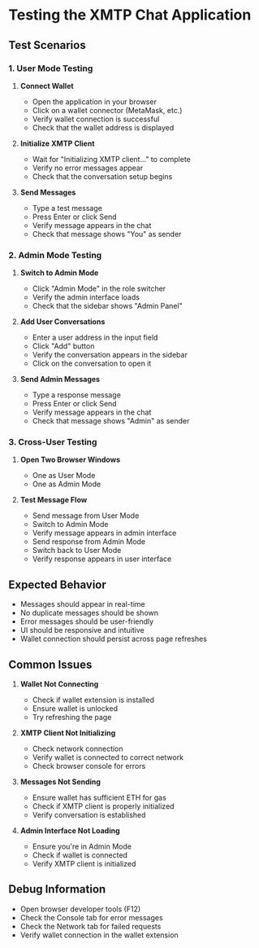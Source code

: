 # Testing the XMTP Chat Application

## Test Scenarios

### 1. User Mode Testing

1. **Connect Wallet**

   - Open the application in your browser
   - Click on a wallet connector (MetaMask, etc.)
   - Verify wallet connection is successful
   - Check that the wallet address is displayed

2. **Initialize XMTP Client**

   - Wait for "Initializing XMTP client..." to complete
   - Verify no error messages appear
   - Check that the conversation setup begins

3. **Send Messages**
   - Type a test message
   - Press Enter or click Send
   - Verify message appears in the chat
   - Check that message shows "You" as sender

### 2. Admin Mode Testing

1. **Switch to Admin Mode**

   - Click "Admin Mode" in the role switcher
   - Verify the admin interface loads
   - Check that the sidebar shows "Admin Panel"

2. **Add User Conversations**

   - Enter a user address in the input field
   - Click "Add" button
   - Verify the conversation appears in the sidebar
   - Click on the conversation to open it

3. **Send Admin Messages**
   - Type a response message
   - Press Enter or click Send
   - Verify message appears in the chat
   - Check that message shows "Admin" as sender

### 3. Cross-User Testing

1. **Open Two Browser Windows**

   - One as User Mode
   - One as Admin Mode

2. **Test Message Flow**
   - Send message from User Mode
   - Switch to Admin Mode
   - Verify message appears in admin interface
   - Send response from Admin Mode
   - Switch back to User Mode
   - Verify response appears in user interface

## Expected Behavior

- Messages should appear in real-time
- No duplicate messages should be shown
- Error messages should be user-friendly
- UI should be responsive and intuitive
- Wallet connection should persist across page refreshes

## Common Issues

1. **Wallet Not Connecting**

   - Check if wallet extension is installed
   - Ensure wallet is unlocked
   - Try refreshing the page

2. **XMTP Client Not Initializing**

   - Check network connection
   - Verify wallet is connected to correct network
   - Check browser console for errors

3. **Messages Not Sending**

   - Ensure wallet has sufficient ETH for gas
   - Check if XMTP client is properly initialized
   - Verify conversation is established

4. **Admin Interface Not Loading**
   - Ensure you're in Admin Mode
   - Check if wallet is connected
   - Verify XMTP client is initialized

## Debug Information

- Open browser developer tools (F12)
- Check the Console tab for error messages
- Check the Network tab for failed requests
- Verify wallet connection in the wallet extension
